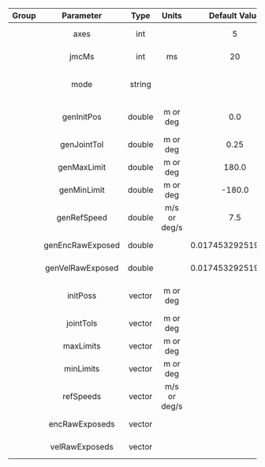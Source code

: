 | Group |    Parameter     |      Type      |    Units     |   Default Value    | Required |             Description             |     Notes      |
|:-----:|:----------------:|:--------------:|:------------:|:------------------:|:--------:|:-----------------------------------:|:--------------:|
|       |       axes       |      int       |              |         5          |    no    |      number of axes to control      |                |
|       |      jmcMs       |      int       |      ms      |         20         |    no    |    period of JMC periodic thread    |                |
|       |       mode       |     string     |              |                    |   yes    |            control mode             | pos, vel, posd |
|       |    genInitPos    |     double     |   m or deg   |        0.0         |    no    |  general initialization positions   |                |
|       |   genJointTol    |     double     |   m or deg   |        0.25        |    no    |      general joint tolerances       |                |
|       |   genMaxLimit    |     double     |   m or deg   |       180.0        |    no    |         general max limits          |                |
|       |   genMinLimit    |     double     |   m or deg   |       -180.0       |    no    |         general min limits          |                |
|       |   genRefSpeed    |     double     | m/s or deg/s |        7.5         |    no    |          general ref speed          |                |
|       | genEncRawExposed |     double     |              | 0.0174532925199433 |    no    |        general EncRawExposed        |                |
|       | genVelRawExposed |     double     |              | 0.0174532925199433 |    no    |        general VelRawExposed        |                |
|       |     initPoss     | vector<double> |   m or deg   |                    |    no    | individual initialization positions |                |
|       |    jointTols     | vector<double> |   m or deg   |                    |    no    |    individual joint tolerances      |                |
|       |    maxLimits     | vector<double> |   m or deg   |                    |    no    |        individual max limits        |                |
|       |    minLimits     | vector<double> |   m or deg   |                    |    no    |        individual min limits        |                |
|       |    refSpeeds     | vector<double> | m/s or deg/s |                    |    no    |        individual ref speeds        |                |
|       |  encRawExposeds  | vector<double> |              |                    |    no    |      individual EncRawExposed       |                |
|       |  velRawExposeds  | vector<double> |              |                    |    no    |      individual VelRawExposed       |                |
